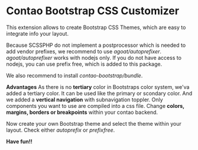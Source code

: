 # Contao Bootstrap CSS Customizer

This extension allows to create Bootstrap CSS Themes, which are easy to integrate info your layout.

Because SCSSPHP do not implement a postprocessor which is needed to add vendor prefixes, we recommend to use _agoat/autoprefixer_.
_agoat/autoprefixer_ works with nodejs only. If you do not have access to nodejs, you can use prefix free, which is added to this package.
 
We also recommend to install _contao-bootstrap/bundle_.
 
**Advantages** 
As there is no **tertiary** color in Bootstraps color system, we'va added a tertiary color. It can be used like the primary or scondary color.
And we added a **vertical navigation** with subnavigation toppler.
Only components you want to use are compiled into a css file. 
Change **colors, margins, borders or breakpoints** within your contao backend.

Now create your own Bootstrap theme and select the theme within your layout. Check either _autoprefix_ or _prefixfree_.

**Have fun!!**